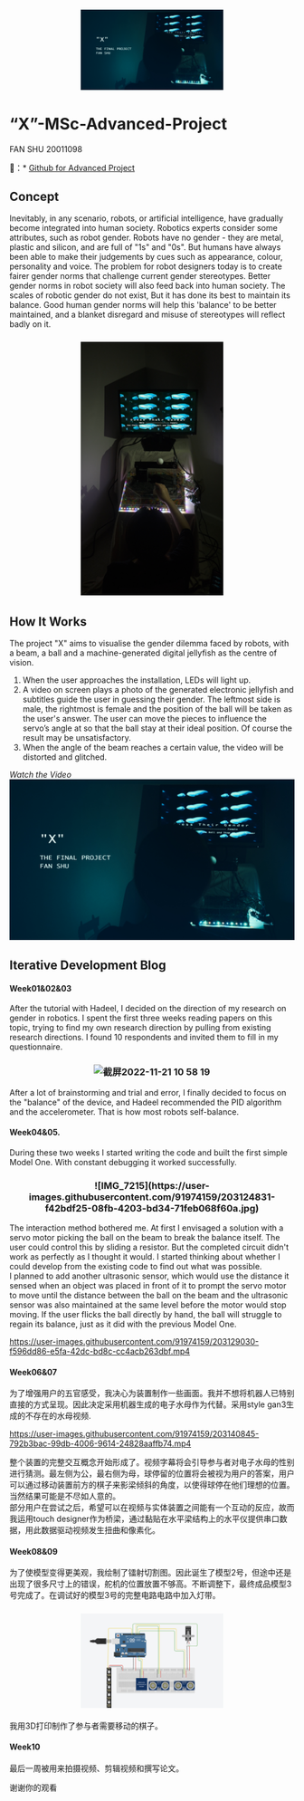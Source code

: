 <h3 align="center">
 <img src="https://github.com/JOYFanShu/FanShu-MSc-Advanced-Project/blob/main/Cover.jpg" width="50%" height="50%"> 
</h3>

# “X”-MSc-Advanced-Project      
FAN SHU 20011098          
          
🔗：* [Github for Advanced Project](https://github.com/JOYFanShu/FanShu-MSc-Advanced-Project)
                                                 
## Concept
Inevitably, in any scenario, robots, or artificial intelligence, have gradually become integrated into human society. Robotics experts consider some attributes, such as robot gender. Robots have no gender - they are metal, plastic and silicon, and are full of "1s" and "0s". But humans have always been able to make their judgements by cues such as appearance, colour, personality and voice. The problem for robot designers today is to create fairer gender norms that challenge current gender stereotypes. Better gender norms in robot society will also feed back into human society.
The scales of robotic gender do not exist, But it has done its best to maintain its balance. Good human gender norms will help this 'balance' to be better maintained, and a blanket disregard and misuse of stereotypes will reflect badly on it.        
<h3 align="center">
<img src="https://github.com/JOYFanShu/FanShu-MSc-Advanced-Project/blob/main/Physical%20model/2142D225-9D78-4460-9D80-444D80E4E4B0-5026-000003B9BF09FA86.JPG" width="50%" height="50%">
</h3>

## How It Works        
The project "X" aims to visualise the gender dilemma faced by robots, with a beam, a ball and a machine-generated digital jellyfish as the centre of vision.
1. When the user approaches the installation, LEDs will light up.           
2. A video on screen plays a photo of the generated electronic jellyfish and subtitles guide the user in guessing their gender. The leftmost side is male, the rightmost is female and the position of the ball will be taken as the user's answer. The user can move the pieces to influence the servo’s angle at so that the ball stay at their ideal position. Of course the result may be unsatisfactory.               
3. When the angle of the beam reaches a certain value, the video will be distorted and glitched.   
                              
*Watch the Video*                              
[![Watch the Video](https://github.com/JOYFanShu/FanShu-MSc-Advanced-Project/blob/main/Cover.jpg)](https://youtu.be/ViRgSTNtf5M)     
                     
## Iterative Development Blog
#### Week01&02&03
After the tutorial with Hadeel, I decided on the direction of my research on gender in robotics. I spent the first three weeks reading papers on this topic, trying to find my own research direction by pulling from existing research directions. I found 10 respondents and invited them to fill in my questionnaire.
<h3 align="center">
<img width="665" alt="截屏2022-11-21 10 58 19" src="https://user-images.githubusercontent.com/91974159/203123618-2fd27c46-a817-4984-b1c5-b54bf42bfee9.png" width="50%" height="50%">   
</h3>
                    
After a lot of brainstorming and trial and error, I finally decided to focus on the "balance" of the device, and Hadeel recommended the PID algorithm and the accelerometer. That is how most robots self-balance.

#### Week04&05.     
During these two weeks I started writing the code and built the first simple Model One. With constant debugging it worked successfully.        
<h3 align="center">
![IMG_7215](https://user-images.githubusercontent.com/91974159/203124831-f42bdf25-08fb-4203-bd34-71feb068f60a.jpg)
</h3>
                 
The interaction method bothered me. At first I envisaged a solution with a servo motor picking the ball on the beam to break the balance itself. The user could control this by sliding a resistor. But the completed circuit didn't work as perfectly as I thought it would. I started thinking about whether I could develop from the existing code to find out what was possible.                  
I planned to add another ultrasonic sensor, which would use the distance it sensed when an object was placed in front of it to prompt the servo motor to move until the distance between the ball on the beam and the ultrasonic sensor was also maintained at the same level before the motor would stop moving. If the user flicks the ball directly by hand, the ball will struggle to regain its balance, just as it did with the previous Model One.   

https://user-images.githubusercontent.com/91974159/203129030-f596dd86-e5fa-42dc-bd8c-cc4acb263dbf.mp4

 
                             
#### Week06&07 
为了增强用户的五官感受，我决心为装置制作一些画面。我并不想将机器人已特别直接的方式呈现。因此决定采用机器生成的电子水母作为代替。采用style gan3生成的不存在的水母视频.


https://user-images.githubusercontent.com/91974159/203140845-792b3bac-99db-4006-9614-24828aaffb74.mp4


整个装置的完整交互概念开始形成了。视频字幕将会引导参与者对电子水母的性别进行猜测。最左侧为公，最右侧为母，球停留的位置将会被视为用户的答案，用户可以通过移动装置前方的棋子来影梁倾斜的角度，以使得球停在他们理想的位置。当然结果可能是不尽如人意的。     
部分用户在尝试之后，希望可以在视频与实体装置之间能有一个互动的反应，故而我运用touch designer作为桥梁，通过黏贴在水平梁结构上的水平仪提供串口数据，用此数据驱动视频发生扭曲和像素化。


#### Week08&09
为了使模型变得更美观，我绘制了镭射切割图。因此诞生了模型2号，但途中还是出现了很多尺寸上的错误，舵机的位置放置不够高。不断调整下，最终成品模型3号完成了。在调试好的模型3号的完整电路电路中加入灯带。    
<h3 align="center">
 <img src="https://github.com/JOYFanShu/FanShu-MSc-Advanced-Project/blob/main/Arduino/Circuit%20diagram.jpg" width="50%" height="50%"> 
</h3>
 我用3D打印制作了参与者需要移动的棋子。        
      
#### Week10
最后一周被用来拍摄视频、剪辑视频和撰写论文。

谢谢你的观看
